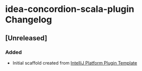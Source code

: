 <!-- Keep a Changelog guide -> https://keepachangelog.com -->

# idea-concordion-scala-plugin Changelog

## [Unreleased]
### Added
- Initial scaffold created from [IntelliJ Platform Plugin Template](https://github.com/JetBrains/intellij-platform-plugin-template)
